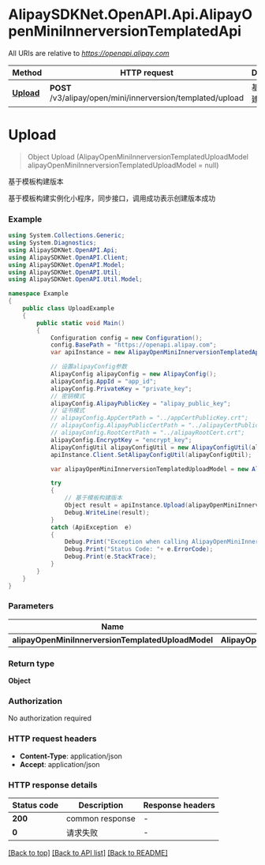 # AlipaySDKNet.OpenAPI.Api.AlipayOpenMiniInnerversionTemplatedApi

All URIs are relative to *https://openapi.alipay.com*

Method | HTTP request | Description
------------- | ------------- | -------------
[**Upload**](AlipayOpenMiniInnerversionTemplatedApi.md#upload) | **POST** /v3/alipay/open/mini/innerversion/templated/upload | 基于模板构建版本


<a name="upload"></a>
# **Upload**
> Object Upload (AlipayOpenMiniInnerversionTemplatedUploadModel alipayOpenMiniInnerversionTemplatedUploadModel = null)

基于模板构建版本

基于模板构建实例化小程序，同步接口，调用成功表示创建版本成功

### Example
```csharp
using System.Collections.Generic;
using System.Diagnostics;
using AlipaySDKNet.OpenAPI.Api;
using AlipaySDKNet.OpenAPI.Client;
using AlipaySDKNet.OpenAPI.Model;
using AlipaySDKNet.OpenAPI.Util;
using AlipaySDKNet.OpenAPI.Util.Model;

namespace Example
{
    public class UploadExample
    {
        public static void Main()
        {
            Configuration config = new Configuration();
            config.BasePath = "https://openapi.alipay.com";
            var apiInstance = new AlipayOpenMiniInnerversionTemplatedApi(config);

            // 设置alipayConfig参数
            AlipayConfig alipayConfig = new AlipayConfig();
            alipayConfig.AppId = "app_id";
            alipayConfig.PrivateKey = "private_key";
            // 密钥模式
            alipayConfig.AlipayPublicKey = "alipay_public_key";
            // 证书模式
            // alipayConfig.AppCertPath = "../appCertPublicKey.crt";
            // alipayConfig.AlipayPublicCertPath = "../alipayCertPublicKey_RSA2.crt";
            // alipayConfig.RootCertPath = "../alipayRootCert.crt";
            alipayConfig.EncryptKey = "encrypt_key";
            AlipayConfigUtil alipayConfigUtil = new AlipayConfigUtil(alipayConfig);
            apiInstance.Client.SetAlipayConfigUtil(alipayConfigUtil);

            var alipayOpenMiniInnerversionTemplatedUploadModel = new AlipayOpenMiniInnerversionTemplatedUploadModel(); // AlipayOpenMiniInnerversionTemplatedUploadModel |  (optional) 

            try
            {
                // 基于模板构建版本
                Object result = apiInstance.Upload(alipayOpenMiniInnerversionTemplatedUploadModel);
                Debug.WriteLine(result);
            }
            catch (ApiException  e)
            {
                Debug.Print("Exception when calling AlipayOpenMiniInnerversionTemplatedApi.Upload: " + e.Message );
                Debug.Print("Status Code: "+ e.ErrorCode);
                Debug.Print(e.StackTrace);
            }
        }
    }
}
```

### Parameters

Name | Type | Description  | Notes
------------- | ------------- | ------------- | -------------
 **alipayOpenMiniInnerversionTemplatedUploadModel** | **AlipayOpenMiniInnerversionTemplatedUploadModel**|  | [optional] 

### Return type

**Object**

### Authorization

No authorization required

### HTTP request headers

 - **Content-Type**: application/json
 - **Accept**: application/json


### HTTP response details
| Status code | Description | Response headers |
|-------------|-------------|------------------|
| **200** | common response |  -  |
| **0** | 请求失败 |  -  |

[[Back to top]](#) [[Back to API list]](../README.md#documentation-for-api-endpoints) [[Back to README]](../README.md)

